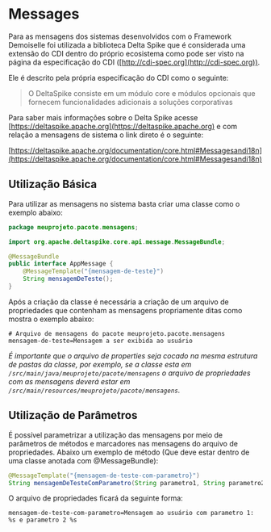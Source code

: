 # Messages
Para as mensagens dos sistemas desenvolvidos com o Framework Demoiselle foi utilizada a biblioteca Delta Spike que é considerada uma extensão do CDI dentro do próprio ecosistema como pode ser visto na página da especificação do CDI ([http://cdi-spec.org](http://cdi-spec.org)).

Ele é descrito pela própria especificação do CDI como o seguinte:

> O DeltaSpike consiste em um módulo core e módulos opcionais que fornecem funcionalidades adicionais a soluções corporativas

Para saber mais informações sobre o Delta Spike acesse [https://deltaspike.apache.org](https://deltaspike.apache.org) e com relação a mensagens de sistema o link direto é o seguinte:

[https://deltaspike.apache.org/documentation/core.html#Messagesandi18n](https://deltaspike.apache.org/documentation/core.html#Messagesandi18n)

## Utilização Básica
Para utilizar as mensagens no sistema basta criar uma classe como o exemplo abaixo:

```java
package meuprojeto.pacote.mensagens;

import org.apache.deltaspike.core.api.message.MessageBundle;

@MessageBundle
public interface AppMessage {
    @MessageTemplate("{mensagem-de-teste}")
	String mensagemDeTeste();
}
```

Após a criação da classe é necessária a criação de um arquivo de propriedades que contenham as mensagens propriamente ditas como mostra o exemplo abaixo:

```properties
# Arquivo de mensagens do pacote meuprojeto.pacote.mensagens
mensagem-de-teste=Mensagem a ser exibida ao usuário
```

*É importante que o arquivo de properties seja cocado na mesma estrutura de pastas da classe, por exemplo, se a classe esta em `/src/main/java/meuprojeto/pacote/mensagens` o arquivo de propriedades com as mensagens deverá estar em `/src/main/resources/meuprojeto/pacote/mensagens`.*
## Utilização de Parâmetros
É possível parametrizar a utilização das mensagens por meio de parâmetros de métodos e marcadores nas mensagens do arquivo de propriedades. 
Abaixo um exemplo de método (Que deve estar dentro de uma classe anotada com @MessageBundle):

```java
@MessageTemplate("{mensagem-de-teste-com-parametro}")
String mensagemDeTesteComParametro(String parametro1, String parametro2);
```

O arquivo de propriedades ficará da seguinte forma:

```properties
mensagem-de-teste-com-parametro=Mensagem ao usuário com parametro 1: %s e parametro 2 %s
```